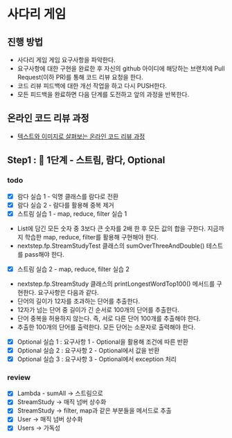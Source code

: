 # 사다리 게임
## 진행 방법
* 사다리 게임 게임 요구사항을 파악한다.
* 요구사항에 대한 구현을 완료한 후 자신의 github 아이디에 해당하는 브랜치에 Pull Request(이하 PR)를 통해 코드 리뷰 요청을 한다.
* 코드 리뷰 피드백에 대한 개선 작업을 하고 다시 PUSH한다.
* 모든 피드백을 완료하면 다음 단계를 도전하고 앞의 과정을 반복한다.

## 온라인 코드 리뷰 과정
* [텍스트와 이미지로 살펴보는 온라인 코드 리뷰 과정](https://github.com/nextstep-step/nextstep-docs/tree/master/codereview)

## Step1 : 🚀 1단계 - 스트림, 람다, Optional

### todo 
- [X] 람다 실습 1 - 익명 클래스를 람다로 전환
- [X] 람다 실습 2 - 람다를 활용해 중복 제거
- [X] 스트림 실습 1 - map, reduce, filter 실습 1
 - List에 담긴 모든 숫자 중 3보다 큰 숫자를 2배 한 후 모든 값의 합을 구한다. 지금까지 학습한 map, reduce, filter를 활용해 구현해야 한다.
 - nextstep.fp.StreamStudyTest 클래스의 sumOverThreeAndDouble() 테스트를 pass해야 한다.
- [X] 스트림 실습 2 - map, reduce, filter 실습 2
 - nextstep.fp.StreamStudy 클래스의 printLongestWordTop100() 메서드를 구현한다. 요구사항은 다음과 같다.
 - 단어의 길이가 12자를 초과하는 단어를 추출한다.
 - 12자가 넘는 단어 중 길이가 긴 순서로 100개의 단어를 추출한다.
 - 단어 중복을 허용하지 않는다. 즉, 서로 다른 단어 100개를 추출해야 한다.
 - 추출한 100개의 단어를 출력한다. 모든 단어는 소문자로 출력해야 한다.
- [X] Optional 실습 1 : 요구사항 1 - Optional을 활용해 조건에 따른 반환
- [X] Optional 실습 2 : 요구사항 2 - Optional에서 값을 반환
- [X] Optional 실습 3 : 요구사항 3 - Optional에서 exception 처리

### review 
- [X] Lambda - sumAll -> 스트림으로
- [X] StreamStudy -> 매직 넘버 상수화
- [X] StreamStudy -> filter, map과 같은 부분들을 메서드로 추출
- [X] User -> 매직 넘버 상수화
- [X] Users -> 가독성